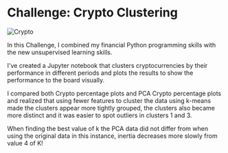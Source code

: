 # Challenge: Crypto Clustering

![Crypto](https://tse4.mm.bing.net/th?id=OIP.W86wadZRcUBR-FP8NPKp0wHaEK&pid=Api&P=0&h=220)

In this Challenge, I combined my financial Python programming skills with the new unsupervised learning skills.

I've created a Jupyter notebook that clusters cryptocurrencies by their performance in different periods and plots the results to show the performance to the board visually.

I compared both Crypto percentage plots and PCA Crypto percentage plots and realized that using fewer features to cluster the data using k-means made the clusters appear more tightly grouped, the clusters also became more distinct and it was easier to spot outliers in clusters 1 and 3.

When finding the best value of k the PCA data did not differ from when using the original data in this instance, inertia decreases more slowly from value 4 of K!
